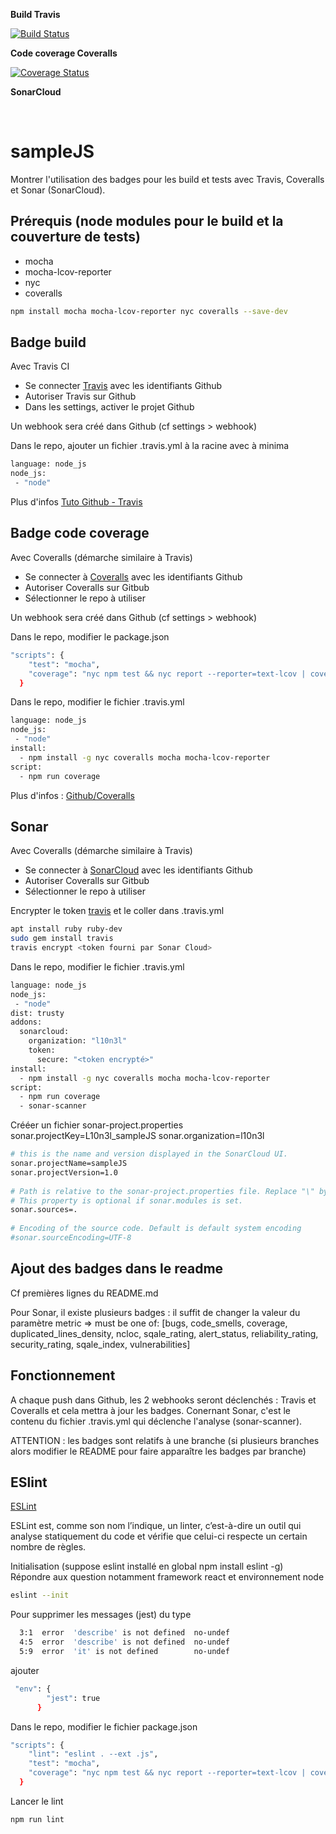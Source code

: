 **Build Travis**

[![Build Status](https://travis-ci.org/L10n3l/sampleJS.svg?branch=master)](https://travis-ci.org/L10n3l/sampleJS)

**Code coverage Coveralls**

[![Coverage Status](https://coveralls.io/repos/github/L10n3l/sampleJS/badge.svg?branch=master)](https://coveralls.io/github/L10n3l/sampleJS?branch=master)

**SonarCloud**

[![<Sonarcloud quality gate>](https://sonarcloud.io/api/project_badges/measure?project=L10n3l_sampleJS&metric=alert_status)](https://sonarcloud.io/dashboard?id=L10n3l_sampleJS)
[![<Sonarcloud quality gate>](https://sonarcloud.io/api/project_badges/measure?project=L10n3l_sampleJS&metric=bugs)](https://sonarcloud.io/dashboard?id=L10n3l_sampleJS)
[![<Sonarcloud quality gate>](https://sonarcloud.io/api/project_badges/measure?project=L10n3l_sampleJS&metric=code_smells)](https://sonarcloud.io/dashboard?id=L10n3l_sampleJS)
[![<Sonarcloud quality gate>](https://sonarcloud.io/api/project_badges/measure?project=L10n3l_sampleJS&metric=coverage)](https://sonarcloud.io/dashboard?id=L10n3l_sampleJS)
[![<Sonarcloud quality gate>](https://sonarcloud.io/api/project_badges/measure?project=L10n3l_sampleJS&metric=duplicated_lines_density)](https://sonarcloud.io/dashboard?id=L10n3l_sampleJS)
[![<Sonarcloud quality gate>](https://sonarcloud.io/api/project_badges/measure?project=L10n3l_sampleJS&metric=ncloc)](https://sonarcloud.io/dashboard?id=L10n3l_sampleJS)
[![<Sonarcloud quality gate>](https://sonarcloud.io/api/project_badges/measure?project=L10n3l_sampleJS&metric=reliability_rating)](https://sonarcloud.io/dashboard?id=L10n3l_sampleJS)
[![<Sonarcloud quality gate>](https://sonarcloud.io/api/project_badges/measure?project=L10n3l_sampleJS&metric=security_rating)](https://sonarcloud.io/dashboard?id=L10n3l_sampleJS)
[![<Sonarcloud quality gate>](https://sonarcloud.io/api/project_badges/measure?project=L10n3l_sampleJS&metric=sqale_index)](https://sonarcloud.io/dashboard?id=L10n3l_sampleJS)
[![<Sonarcloud quality gate>](https://sonarcloud.io/api/project_badges/measure?project=L10n3l_sampleJS&metric=vulnerabilities)](https://sonarcloud.io/dashboard?id=L10n3l_sampleJS)


# sampleJS

Montrer l'utilisation des badges pour les build et tests avec Travis, Coveralls et Sonar (SonarCloud).

## Prérequis (node modules pour le build et la couverture de tests)
* mocha
* mocha-lcov-reporter
* nyc
* coveralls

```sh
npm install mocha mocha-lcov-reporter nyc coveralls --save-dev
```


## Badge build

Avec Travis CI
* Se connecter [Travis](https://travis-ci.org/) avec les identifiants Github
* Autoriser Travis sur Github
* Dans les settings, activer le projet Github

Un webhook sera créé dans Github (cf settings > webhook) 

Dans le repo, ajouter un fichier .travis.yml à la racine avec à minima

```sh
language: node_js
node_js:
 - "node"
```

Plus d'infos [Tuto Github - Travis](https://www.vogella.com/tutorials/TravisCi/article.html)


## Badge code coverage

Avec Coveralls (démarche similaire à Travis)
* Se connecter à [Coveralls](https://coveralls.io/)  avec les identifiants Github
* Autoriser Coveralls sur Gitbub
* Sélectionner le repo à utiliser

Un webhook sera créé dans Github (cf settings > webhook) 

Dans le repo, modifier le package.json

```sh
"scripts": {
    "test": "mocha",
    "coverage": "nyc npm test && nyc report --reporter=text-lcov | coveralls"
  }
```

Dans le repo, modifier le fichier .travis.yml

```sh
language: node_js
node_js:
 - "node"
install:
  - npm install -g nyc coveralls mocha mocha-lcov-reporter 
script:
  - npm run coverage
```

Plus d'infos : [Github/Coveralls](https://github.com/nickmerwin/node-coveralls)

## Sonar

Avec Coveralls (démarche similaire à Travis)
* Se connecter à [SonarCloud](https://sonarcloud.io/)  avec les identifiants Github
* Autoriser Coveralls sur Gitbub
* Sélectionner le repo à utiliser

Encrypter le token [travis](https://docs.travis-ci.com/user/encryption-keys/#usage) et le coller dans .travis.yml

```sh
apt install ruby ruby-dev
sudo gem install travis
travis encrypt <token fourni par Sonar Cloud>
```

Dans le repo, modifier le fichier .travis.yml

```sh
language: node_js
node_js:
 - "node"
dist: trusty
addons:
  sonarcloud:
    organization: "l10n3l"
    token:
      secure: "<token encrypté>"
install:
  - npm install -g nyc coveralls mocha mocha-lcov-reporter 
script:
  - npm run coverage
  - sonar-scanner
```

Crééer un fichier sonar-project.properties
sonar.projectKey=L10n3l_sampleJS
sonar.organization=l10n3l

```sh
# this is the name and version displayed in the SonarCloud UI.
sonar.projectName=sampleJS
sonar.projectVersion=1.0
 
# Path is relative to the sonar-project.properties file. Replace "\" by "/" on Windows.
# This property is optional if sonar.modules is set. 
sonar.sources=.
 
# Encoding of the source code. Default is default system encoding
#sonar.sourceEncoding=UTF-8
```

## Ajout des badges dans le readme

Cf premières lignes du README.md

Pour Sonar, il existe plusieurs badges : il suffit de changer la valeur du paramètre metric => must be one of: [bugs, code_smells, coverage, duplicated_lines_density, ncloc, sqale_rating, alert_status, reliability_rating, security_rating, sqale_index, vulnerabilities]

## Fonctionnement

A chaque push dans Github, les 2 webhooks seront déclenchés : Travis et Coveralls et cela mettra à jour les badges.
Conernant Sonar, c'est le contenu du fichier .travis.yml qui déclenche l'analyse (sonar-scanner).

ATTENTION : les badges sont relatifs à une branche (si plusieurs branches alors modifier le README pour faire apparaître les badges par branche)


## ESlint

[ESLint](https://github.com/eslint/eslint)

ESLint est, comme son nom l’indique, un linter, c’est-à-dire un outil qui analyse statiquement du code et vérifie que celui-ci respecte un certain nombre de règles.

Initialisation (suppose eslint installé en global npm install eslint -g)
Répondre aux question notamment framework react et environnement node 

```sh
eslint --init
```

Pour supprimer les messages (jest) du type
 
```sh
  3:1  error  'describe' is not defined  no-undef
  4:5  error  'describe' is not defined  no-undef
  5:9  error  'it' is not defined        no-undef
```

ajouter

```sh
 "env": {
        "jest": true
      }
```

Dans le repo, modifier le fichier package.json

```sh
"scripts": {
    "lint": "eslint . --ext .js",
    "test": "mocha",
    "coverage": "nyc npm test && nyc report --reporter=text-lcov | coveralls"
  }
```

Lancer le lint

```sh
npm run lint
``` 

